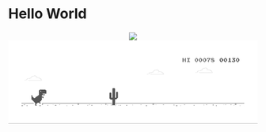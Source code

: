 # Hello World

<div align="center" >
    <img align="center" src="https://raw.githubusercontent.com/Sutil/Sutil/2b2fad3bf54522bb30c8c170591fc68ff51b69e6/github-contribution-grid-snake2.svg">
</div>

<img src="https://github.com/mouhsineAf/mouhsineAf/blob/main/dido.gif">
